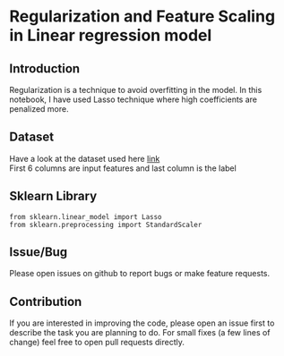 # Regularization and Feature Scaling in Linear regression model

## Introduction
Regularization is a technique to avoid overfitting in the model. In this notebook, I have used Lasso technique where high coefficients are penalized more. 

## Dataset 
Have a look at the dataset used here [link](https://github.com/rajatsharma369007/Regularization_and_Feature_scaling/blob/master/data.csv)  
First 6 columns are input features and last column is the label

## Sklearn Library
<code>from sklearn.linear_model import Lasso</code>  
<code>from sklearn.preprocessing import StandardScaler</code>

## Issue/Bug
Please open issues on github to report bugs or make feature requests.

## Contribution
If you are interested in improving the code, please open an issue first to describe the task you are planning to do. For small fixes (a few lines of change) feel free to open pull requests directly.

